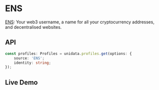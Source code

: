 # ENS

[ENS](https://ens.domains/): Your web3 username, a name for all your cryptocurrency addresses, and decentralised websites.

## API

```ts
const profiles: Profiles = unidata.profiles.get(options: {
    source: 'ENS';
    identity: string;
});
```

## Live Demo

<Profiles :source="'ENS'" :defaultIdentity="'0xC8b960D09C0078c18Dcbe7eB9AB9d816BcCa8944'" />
